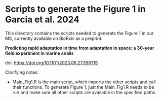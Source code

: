 # Scripts to generate the Figure 1 in Garcia et al. 2024

This directory contains the scripts needed to generate the Figure 1 in our MS, currently available on BioRxiv as a preprint:

**Predicting rapid adaptation in time from adaptation in space: a 30-year field experiment in marine snails**

doi: https://doi.org/10.1101/2023.09.27.559715

Clarifying notes:
- Main_Fig1.R is the main script, which imports the other scripts and call their functions. To generate Figure 1, just the Main_Fig1.R needs to be run and make sure all other scripts are available in the specified paths.